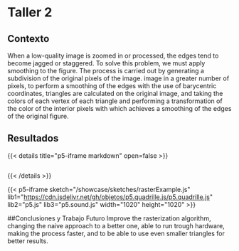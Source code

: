 # Taller 2

## Contexto
When a low-quality image is zoomed in or processed, the edges tend to become jagged or staggered. To solve this problem, we must apply smoothing to the figure. The process is carried out by generating a subdivision of the original pixels of the image. image in a greater number of pixels, to perform a smoothing of the edges with the use of barycentric coordinates, triangles are calculated on the original image, and taking the colors of each vertex of each triangle and performing a transformation of the color of the interior pixels with which achieves a smoothing of the edges of the original figure.
## Resultados
 {{< details title="p5-iframe markdown" open=false >}}

```js

```
{{< /details >}}




{{< p5-iframe sketch="/showcase/sketches/rasterExample.js" lib1="https://cdn.jsdelivr.net/gh/objetos/p5.quadrille.js/p5.quadrille.js" lib2="p5.js" lib3="p5.sound.js"  width="1020" height="1020" >}}

##Conclusiones y Trabajo Futuro
Improve the rasterization algorithm, changing the naive approach to a better one, able to run trough hardware, making the process faster, and to be able to use even smaller triangles for better results.
